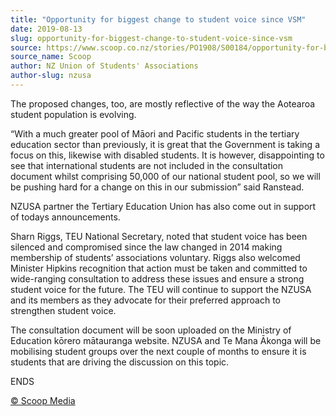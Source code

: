 ```yaml
---
title: "Opportunity for biggest change to student voice since VSM"
date: 2019-08-13
slug: opportunity-for-biggest-change-to-student-voice-since-vsm
source: https://www.scoop.co.nz/stories/PO1908/S00184/opportunity-for-biggest-change-to-student-voice-since-vsm.htm
source_name: Scoop
author: NZ Union of Students' Associations
author-slug: nzusa
---
```


<p>The proposed
changes, too, are mostly reflective of the way the Aotearoa
student population is evolving.</p>

<p> “With a much greater
pool of Māori and Pacific students in the tertiary
education sector than previously, it is great that the
Government is taking a focus on this, likewise with disabled
students. It is however, disappointing to see that
international students are not included in the consultation
document whilst comprising 50,000 of our national student
pool, so we will be pushing hard for a change on this in our
submission” said Ranstead.</p>

<p>NZUSA partner the Tertiary
Education Union has also come out in support of todays
announcements.</p>

<p>Sharn Riggs, TEU National Secretary, noted
that student voice has been silenced and compromised since
the law changed in 2014 making membership of students’
associations voluntary. Riggs also welcomed Minister Hipkins
recognition that action must be taken and committed to
wide-ranging consultation to address these issues and ensure
a strong student voice for the future. The TEU will continue
to support the NZUSA and its members as they advocate for
their preferred approach to strengthen student voice.</p>

<p>The
consultation document will be soon uploaded on the Ministry
of Education kōrero mātauranga website. NZUSA and Te Mana
Ākonga will be mobilising student groups over the next
couple of months to ensure it is students that are driving
the discussion on this
topic.</p>

<p>ENDS
</p>

<p>
<a href="http://www.scoop.co.nz/about/terms.html" target="_blank"><span>© Scoop Media</span></a>
         

</p>